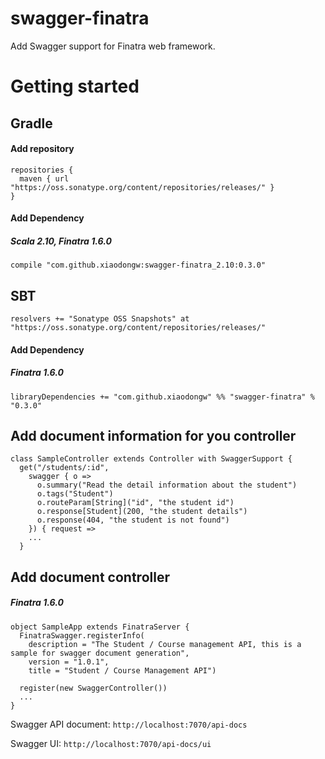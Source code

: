 # swagger-finatra
Add Swagger support for Finatra web framework.

# Getting started
## Gradle
#### Add repository

	repositories {
	  maven { url "https://oss.sonatype.org/content/repositories/releases/" }
	}

#### Add Dependency

##### Scala 2.10, Finatra 1.6.0

	compile "com.github.xiaodongw:swagger-finatra_2.10:0.3.0"

## SBT
	resolvers += "Sonatype OSS Snapshots" at "https://oss.sonatype.org/content/repositories/releases/"

#### Add Dependency

##### Finatra 1.6.0

	libraryDependencies += "com.github.xiaodongw" %% "swagger-finatra" % "0.3.0"

## Add document information for you controller

    class SampleController extends Controller with SwaggerSupport {
      get("/students/:id",
        swagger { o =>
          o.summary("Read the detail information about the student")
          o.tags("Student")
          o.routeParam[String]("id", "the student id")
          o.response[Student](200, "the student details")
          o.response(404, "the student is not found")
        }) { request =>
        ...
      }

## Add document controller

##### Finatra 1.6.0

    object SampleApp extends FinatraServer {
      FinatraSwagger.registerInfo(
        description = "The Student / Course management API, this is a sample for swagger document generation",
        version = "1.0.1",
        title = "Student / Course Management API")

      register(new SwaggerController())
      ...
    }

Swagger API document: ```http://localhost:7070/api-docs```

Swagger UI: ```http://localhost:7070/api-docs/ui```

